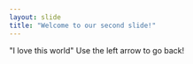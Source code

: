 ```yaml
---
layout: slide
title: "Welcome to our second slide!"
---
```

"I love this world"
Use the left arrow to go back!
